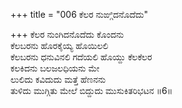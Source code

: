 +++
title = "006 ಕೆಲರ ನುಙ್ಗಿದನೊದೆದು"

+++
ಕೆಲರ ನುಂಗಿದನೊದೆದು ಕೊಂದನು  
ಕೆಲಬರನು ಹೊರಕೈಯ್ಯ ಹೊಯಿಲಲಿ  
ಕೆಲಬರನು ಧನುವಿನಲಿ ಗದೆಯಲಿ ಹೊಯ್ದು ಕೆಲಕೆಲರ  
ಕಲಕಿದನು ಬಲಜಲಧಿಯನು ಮೇ  
ಲುಲಿದು ಕವಿದುದು ಮತ್ತೆ ಹೆಣನನು  
ತುಳಿದು ಮುಗ್ಗಿತು ಮೇಲೆ ಬಿದ್ದುದು ಮುಸುಕಿತರಿಭಟನ    ॥6॥